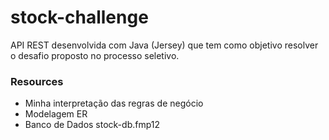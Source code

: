 # stock-challenge
API REST desenvolvida com Java (Jersey) que tem como objetivo resolver o desafio proposto no processo seletivo.

### Resources
- Minha interpretação das regras de negócio
- Modelagem ER
- Banco de Dados stock-db.fmp12


